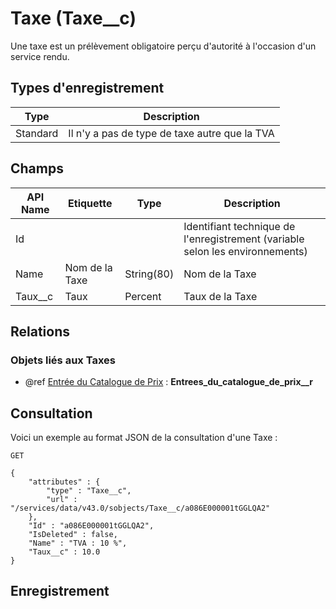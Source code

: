 # Taxe (Taxe__c)

Une taxe est un prélèvement obligatoire perçu d'autorité à l'occasion d'un service rendu.

## Types d'enregistrement

|Type| Description |
|--|--|
| Standard | Il n'y a pas de type de taxe autre que la TVA |

## Champs

| API Name | Etiquette | Type | Description |
|--|--|--|--|
| Id |  |  | Identifiant technique de l'enregistrement (variable selon les environnements) |
| Name | Nom de la Taxe | String(80) | Nom de la Taxe |
| Taux__c | Taux | Percent | Taux de la Taxe |

## Relations

### Objets liés aux Taxes

 - @ref [Entrée du Catalogue de Prix](PriceBookEntry.md) : **Entrees_du_catalogue_de_prix__r**

## Consultation
Voici un exemple au format JSON de la consultation d'une Taxe :

    GET
    
    {
		"attributes" : {
		    "type" : "Taxe__c",
		    "url" : "/services/data/v43.0/sobjects/Taxe__c/a086E000001tGGLQA2"
		},
		"Id" : "a086E000001tGGLQA2",
		"IsDeleted" : false,
		"Name" : "TVA : 10 %",
		"Taux__c" : 10.0
	}

## Enregistrement


<!--stackedit_data:
eyJoaXN0b3J5IjpbNjAwMDQ0OTk0LDY0NjY2MjAxNCwtMTUyNj
M0NjU2MCwtNTI1Nzc5MDAsLTQxNTc4NjU1NiwxMzk0MDM1ODQ3
XX0=
-->